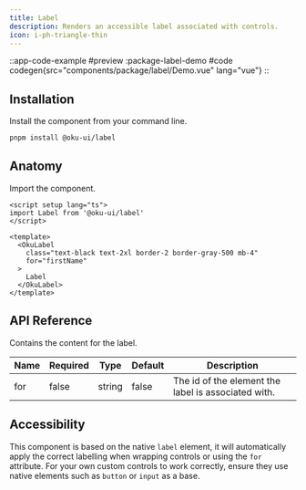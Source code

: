 ```yaml
---
title: Label
description: Renders an accessible label associated with controls.
icon: i-ph-triangle-thin
---
```



::app-code-example
#preview
:package-label-demo
#code
codegen{src="components/package/label/Demo.vue" lang="vue"}
::

## Installation

Install the component from your command line.

```bash
pnpm install @oku-ui/label
```

## Anatomy

Import the component.

```vue
<script setup lang="ts">
import Label from '@oku-ui/label'
</script>

<template>
  <OkuLabel
    class="text-black text-2xl border-2 border-gray-500 mb-4"
    for="firstName"
  >
    Label
  </OkuLabel>
</template>
```

## API Reference

Contains the content for the label.

| Name | Required | Type | Default | Description |
| --- | --- | --- | --- | --- |
| <div class="code">for</div> | <div class="code">false</div> | <div class="code">string</div> | <div class="code">false</div> | The id of the element the label is associated with. |

## Accessibility

This component is based on the native `label` element, it will automatically apply the correct labelling when wrapping controls or using the `for` attribute. For your own custom controls to work correctly, ensure they use native elements such as `button` or `input` as a base.
